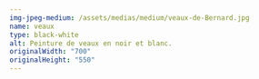 ```yaml
---
img-jpeg-medium: /assets/medias/medium/veaux-de-Bernard.jpg
name: veaux
type: black-white
alt: Peinture de veaux en noir et blanc.
originalWidth: "700"
originalHeight: "550"
---
```

